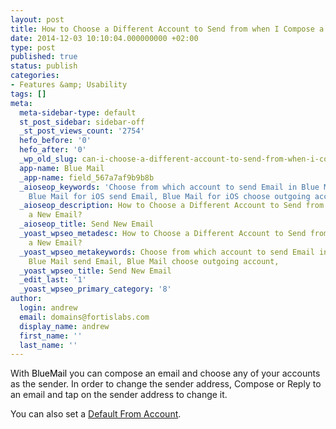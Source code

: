 ```yaml
---
layout: post
title: How to Choose a Different Account to Send from when I Compose a New Email?
date: 2014-12-03 10:10:04.000000000 +02:00
type: post
published: true
status: publish
categories:
- Features &amp; Usability
tags: []
meta:
  meta-sidebar-type: default
  st_post_sidebar: sidebar-off
  _st_post_views_count: '2754'
  hefo_before: '0'
  hefo_after: '0'
  _wp_old_slug: can-i-choose-a-different-account-to-send-from-when-i-compose-a-new-email
  app-name: Blue Mail
  _app-name: field_567a7af9b9b8b
  _aioseop_keywords: 'Choose from which account to send Email in Blue Mail for iOS,
    Blue Mail for iOS send Email, Blue Mail for iOS choose outgoing account, '
  _aioseop_description: How to Choose a Different Account to Send from when I Compose
    a New Email?
  _aioseop_title: Send New Email
  _yoast_wpseo_metadesc: How to Choose a Different Account to Send from when I Compose
    a New Email?
  _yoast_wpseo_metakeywords: Choose from which account to send Email in Blue Mail,
    Blue Mail send Email, Blue Mail choose outgoing account,
  _yoast_wpseo_title: Send New Email
  _edit_last: '1'
  _yoast_wpseo_primary_category: '8'
author:
  login: andrew
  email: domains@fortislabs.com
  display_name: andrew
  first_name: ''
  last_name: ''
---
```

<p class="p1"><span class="s1">With <span style="color: #000000;">BlueMail</span> you can compose an email and choose any of your accounts as the sender. In order to change the sender address, Compose or Reply to an email and tap on the sender address to change it.</span></p>
<p class="p1">You can also set a <a title="How to Set a Default Account / Email to Send from when using Unified inbox?" href="//bluemail.help/set-default-account-unified-inbox/">Default From Account</a>.</p>
<p class="p1">
